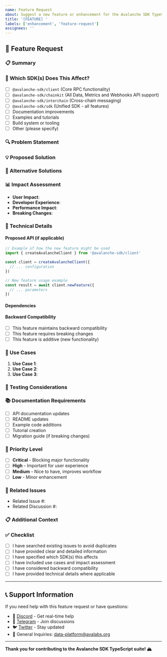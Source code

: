 ```yaml
---
name: Feature Request
about: Suggest a new feature or enhancement for the Avalanche SDK TypeScript suite
title: '[FEATURE] '
labels: ['enhancement', 'feature-request']
assignees: ''
---
```

## 🚀 Feature Request

### 📋 Summary

<!-- Provide a clear and concise description of the feature you'd like to see implemented -->

### 🎯 Which SDK(s) Does This Affect?

<!-- Check all that apply -->

- [ ] `@avalanche-sdk/client` (Core RPC functionality)
- [ ] `@avalanche-sdk/chainkit` (All Data, Metrics and Webhooks API support)
- [ ] `@avalanche-sdk/interchain` (Cross-chain messaging)
- [ ] `@avalanche-sdk/sdk` (Unified SDK - all features)
- [ ] Documentation improvements
- [ ] Examples and tutorials
- [ ] Build system or tooling
- [ ] Other (please specify)

### 🔍 Problem Statement

<!-- Describe the problem you're trying to solve. What pain point does this feature address? -->

### 💡 Proposed Solution

<!-- Describe the solution you'd like to see implemented. Be as detailed as possible. -->

### 🎨 Alternative Solutions

<!-- Describe any alternative solutions you've considered -->

### 📊 Impact Assessment

<!-- How would this feature benefit users? What's the expected impact? -->

- **User Impact**:
- **Developer Experience**:
- **Performance Impact**:
- **Breaking Changes**:

### 🔧 Technical Details

<!-- Provide any technical specifications, API design, or implementation considerations -->

#### Proposed API (if applicable)

```typescript
// Example of how the new feature might be used
import { createAvalancheClient } from '@avalanche-sdk/client'

const client = createAvalancheClient({
  // ... configuration
})

// New feature usage example
const result = await client.newFeature({
  // ... parameters
})
```

#### Dependencies

<!-- List any new dependencies or requirements -->

#### Backward Compatibility

- [ ] This feature maintains backward compatibility
- [ ] This feature requires breaking changes
- [ ] This feature is additive (new functionality)

### 📝 Use Cases

<!-- Describe specific use cases or scenarios where this feature would be valuable -->

1. **Use Case 1**:
2. **Use Case 2**:
3. **Use Case 3**:

### 🧪 Testing Considerations

<!-- How should this feature be tested? What test cases should be covered? -->

### 📚 Documentation Requirements

<!-- What documentation updates would be needed? -->

- [ ] API documentation updates
- [ ] README updates
- [ ] Example code additions
- [ ] Tutorial creation
- [ ] Migration guide (if breaking changes)

### 🎯 Priority Level

<!-- How important is this feature? -->

- [ ] **Critical** - Blocking major functionality
- [ ] **High** - Important for user experience
- [ ] **Medium** - Nice to have, improves workflow
- [ ] **Low** - Minor enhancement

### 🔗 Related Issues

<!-- Link to any related issues or discussions -->

- Related Issue #:
- Related Discussion #:

### 📋 Additional Context

<!-- Add any other context, screenshots, or examples about the feature request -->

### ✅ Checklist

<!-- Before submitting, please ensure you've completed the following -->

- [ ] I have searched existing issues to avoid duplicates
- [ ] I have provided clear and detailed information
- [ ] I have specified which SDK(s) this affects
- [ ] I have included use cases and impact assessment
- [ ] I have considered backward compatibility
- [ ] I have provided technical details where applicable

---

## 📞 Support Information

If you need help with this feature request or have questions:

- 💬 [Discord](https://discord.gg/avax) - Get real-time help
- 📱 [Telegram](https://t.me/+KDajA4iToKY2ZjBk) - Join discussions
- 🐦 [Twitter](https://x.com/AvaxDevelopers) - Stay updated
- 📧 General Inquiries: data-platform@avalabs.org

---

**Thank you for contributing to the Avalanche SDK TypeScript suite! 🏔️**
